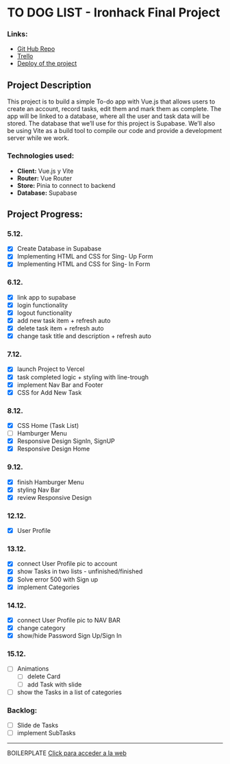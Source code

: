 # TO DOG LIST - Ironhack Final Project

### Links:

- [Git Hub Repo](https://github.com/RaphaelaPrammer/Ironhack-Final-Project)
- [Trello](https://trello.com/b/lIvFDEqV/finalproject)
- [Deploy of the project](https://ironhack-final-project.vercel.app/auth/login)

## Project Description

This project is to build a simple To-do app with Vue.js that allows users to create an account, record tasks, edit them and mark them as complete. The app will be linked to a database, where all the user and task data will be stored. The database that we’ll use for this project is Supabase. We’ll also be using Vite as a build tool to compile our code and provide a development server while we work.

### Technologies used:

- **Client:** Vue.js y Vite
- **Router:** Vue Router
- **Store:** Pinia to connect to backend
- **Database:** Supabase

## Project Progress:

### 5.12.

- [x] Create Database in Supabase
- [x] Implementing HTML and CSS for Sing- Up Form
- [x] Implementing HTML and CSS for Sing- In Form

### 6.12.

- [x] link app to supabase
- [x] login functionality
- [x] logout functionality
- [x] add new task item + refresh auto
- [x] delete task item + refresh auto
- [x] change task title and description + refresh auto

### 7.12.

- [x] launch Project to Vercel
- [x] task completed logic + styling with line-trough
- [x] implement Nav Bar and Footer
- [x] CSS for Add New Task

### 8.12.

- [x] CSS Home (Task List)
- [ ] Hamburger Menu
- [x] Responsive Design SignIn, SignUP
- [x] Responsive Design Home

### 9.12.

- [x] finish Hamburger Menu
- [x] styling Nav Bar
- [x] review Responsive Design

### 12.12.

- [x] User Profile

### 13.12.

- [x] connect User Profile pic to account
- [x] show Tasks in two lists - unfinished/finished
- [x] Solve error 500 with Sign up
- [x] implement Categories

### 14.12.

- [x] connect User Profile pic to NAV BAR
- [x] change category
- [x] show/hide Password Sign Up/Sign In

### 15.12.

- [ ] Animations
  - [ ] delete Card
  - [ ] add Task with slide
- [ ] show the Tasks in a list of categories

### Backlog:

- [ ] Slide de Tasks
- [ ] implement SubTasks

---

BOILERPLATE
[Click para acceder a la web](https://todo-zantonz.vercel.app/)
